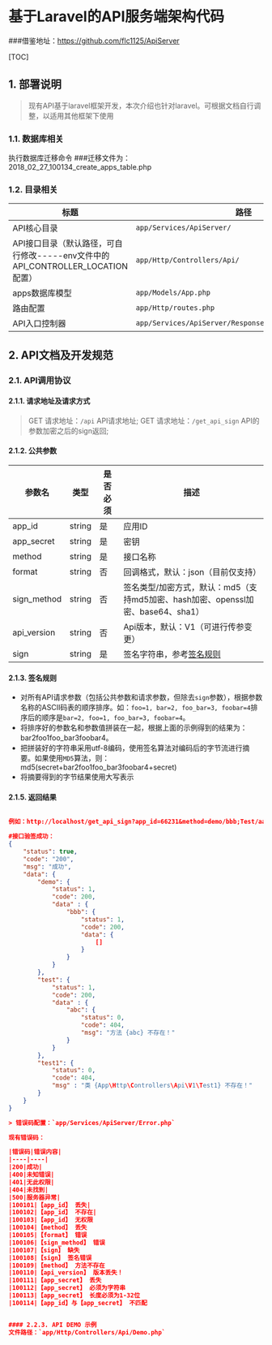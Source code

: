# 基于Laravel的API服务端架构代码

###借鉴地址：https://github.com/flc1125/ApiServer

[TOC]

## 1. 部署说明

> 现有API基于laravel框架开发，本次介绍也针对laravel。可根据文档自行调整，以适用其他框架下使用

### 1.1. 数据库相关

执行数据库迁移命令 ###迁移文件为：2018_02_27_100134_create_apps_table.php


### 1.2. 目录相关

|标题|路径|
|----|----|
|API核心目录|`app/Services/ApiServer/`|
|API接口目录（默认路径，可自行修改-----env文件中的 API_CONTROLLER_LOCATION 配置）|`app/Http/Controllers/Api/`|
|apps数据库模型|`app/Models/App.php`|
|路由配置|`app/Http/routes.php`|
|API入口控制器|`app/Services/ApiServer/Response/RouterController.php`|

## 2. API文档及开发规范

### 2.1. API调用协议

#### 2.1.1. 请求地址及请求方式

> GET 请求地址：`/api`   API请求地址;
> GET 请求地址：`/get_api_sign`   API的参数加密之后的sign返回;

#### 2.1.2. 公共参数

|参数名|类型|是否必须|描述|
|----|----|----|----|
|app_id|string|是|应用ID|
|app_secret|string|是|密钥|
|method|string|是|接口名称|可进行多个控制多个方法同时请求操作。例如：method=demo/bbb-ccc;Test/aaa;Test1/aaa（请求了 Demo控制器的bbb 和 ccc方法 、Test控制器的aaa方法）|
|format|string|否|回调格式，默认：json（目前仅支持）|
|sign_method|string|否|签名类型/加密方式，默认：md5（支持md5加密、hash加密、openssl加密、base64、sha1）|
|api_version|string|否|Api版本，默认：V1（可进行传参变更）|
|sign|string|是|签名字符串，参考[签名规则](#签名规则)|

#### 2.1.3. 签名规则

- 对所有API请求参数（包括公共参数和请求参数，但除去`sign`参数），根据参数名称的ASCII码表的顺序排序。如：`foo=1, bar=2, foo_bar=3, foobar=4`排序后的顺序是`bar=2, foo=1, foo_bar=3, foobar=4`。
- 将排序好的参数名和参数值拼装在一起，根据上面的示例得到的结果为：bar2foo1foo_bar3foobar4。
- 把拼装好的字符串采用utf-8编码，使用签名算法对编码后的字节流进行摘要。如果使用`MD5`算法，则：md5(secret+bar2foo1foo_bar3foobar4+secret)
- 将摘要得到的字节结果使用大写表示

#### 2.1.5. 返回结果

```json

例如：http://localhost/get_api_sign?app_id=66231&method=demo/bbb;Test/aaa;Test1/aaa&sign_method=md5&app_secret=0326&sign=C0D19C39E8DFE3FDF78915718C40902E&api_version=v2

#接口验签成功：
{
    "status": true,
    "code": "200",
    "msg": "成功",
    "data": {
        "demo": {
            "status": 1,
            "code": 200,
            "data" : {
                "bbb": {
                    "status": 1,
                    "code": 200,
                    "data": {
                        []
                    }
                }
            }
        },
        "test": {
            "status": 1,
            "code": 200,
            "data" : {
                "abc": {
                    "status": 0,
                    "code": 404,
                    "msg": "方法 {abc} 不存在！"
                }
            }
        },
        "test1": {
            "status": 0,
            "code": 404,
            "msg" : "类 {App\Http\Controllers\Api\V1\Test1} 不存在！"
        }
    }
}

> 错误码配置：`app/Services/ApiServer/Error.php`

现有错误码：

|错误码|错误内容|
|----|----|
|200|成功|
|400|未知错误|
|401|无此权限|
|404|未找到|
|500|服务器异常|
|100101|【app_id】 丢失|
|100102|【app_id】 不存在|
|100103|【app_id】 无权限
|100104|【method】 丢失
|100105|【format】 错误
|100106|【sign_method】 错误
|100107|【sign】 缺失
|100108|【sign】 签名错误
|100109|【method】 方法不存在
|100110|【api_version】 版本丢失！
|100111|【app_secret】 丢失
|100112|【app_secret】 必须为字符串
|100113|【app_secret】 长度必须为1-32位
|100114|【app_id】与【app_secret】 不匹配


#### 2.2.3. API DEMO 示例
文件路径：`app/Http/Controllers/Api/Demo.php`
